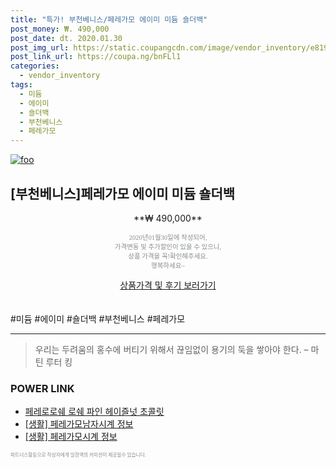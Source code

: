 ```yaml
--- 
title: "특가! 부천베니스/페레가모 에이미 미듐 숄더백" 
post_money: ₩. 490,000 
post_date: dt. 2020.01.30 
post_img_url: https://static.coupangcdn.com/image/vendor_inventory/e819/d3cf4c5cedf584413c716d2f99061d94c1d75a5d054368b89d5d3a5b9c2b.jpg 
post_link_url: https://coupa.ng/bnFLl1 
categories: 
  - vendor_inventory 
tags: 
  - 미듐 
  - 에이미 
  - 숄더백 
  - 부천베니스 
  - 페레가모 
--- 
```

[![foo](https://static.coupangcdn.com/image/vendor_inventory/e819/d3cf4c5cedf584413c716d2f99061d94c1d75a5d054368b89d5d3a5b9c2b.jpg)](https://coupa.ng/bnFLl1) 

## [부천베니스]페레가모 에이미 미듐 숄더백 
<p style="text-align: center;">**₩ 490,000**</p> 
<p style="text-align: center;"><span style="color: #898c8f; font-family: Georgia,Times,serif; font-size: 0.75em;">2020년01월30일에 작성되어, <br>가격변동 및 추가할인이 있을 수 있으니,<br> 상품 가격을 꼭!확인해주세요.<br>행복하세요~</span> 
</p>	 
<div markdown="0" style="text-align: center;"><a href="https://coupa.ng/bnFLl1" class="btn btn--success">상품가격 및 후기 보러가기</a></div> 
<br><br> 
  #미듐 #에이미 #숄더백 #부천베니스 #페레가모 
<hr> 

> 우리는 두려움의 홍수에 버티기 위해서 끊임없이 용기의 둑을 쌓아야 한다. – 마틴 루터 킹 


### POWER LINK

* <a href="https://blog.naver.com/santokki14/221787579605" target="_blank">페레로로쉐 로쉐 파인 헤이즐넛 초콜릿</a>
* <a href="https://blog.naver.com/santokki14/221770367430" target="_blank"> [생활] 페레가모남자시계 정보 </a>
* <a href="https://blog.naver.com/sakai111/221759350268" target="_blank"> [생활] 페레가모시계 정보 </a>

<span style="color: #898c8f; font-family: Georgia,Times,serif; font-size: 0.55em;">파트너스활동으로 작성자에게 일정액의 커미션이 제공될수 있습니다.</span> 
